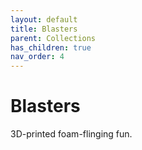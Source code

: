 ```yaml
---
layout: default
title: Blasters
parent: Collections
has_children: true
nav_order: 4
---
```


# Blasters
3D-printed foam-flinging fun.
